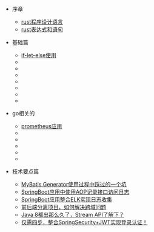 * 序章
  * [rust程序设计语言](std/rust程序设计语言.md)
  * [rust表达式和语句](std/rust表达式和语句.md)

* 基础篇
  * [if-let-else使用](std/if-let-else使用.md)
  * [](std/)
  * [](std/)
  * [](std/)
  * [](std/)
  * [](std/)
  * [](std/)
  * [](std/)

* go相关的
  * [prometheus应用](std/prometheus应用.md)
  * [](std/)
  * [](std/)
  * [](std/)
  * [](std/)
  * [](std/)

* 技术要点篇
  * [MyBatis Generator使用过程中踩过的一个坑](technology/mybatis_mapper.md)
  * [SpringBoot应用中使用AOP记录接口访问日志](technology/aop_log.md)
  * [SpringBoot应用整合ELK实现日志收集](technology/mall_tiny_elk.md)
  * [前后端分离项目，如何解决跨域问题](technology/springboot_cors.md)
  * [Java 8都出那么久了，Stream API了解下？](technology/java_stream.md)
  * [仅需四步，整合SpringSecurity+JWT实现登录认证！](technology/springsecurity_use.md)


